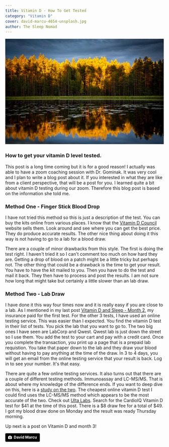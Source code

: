 ```yaml
---
title: Vitamin D - How To Get Tested
category: "Vitamin D"
cover: david-marcu-4654-unsplash.jpg
author: The Sleep Nomad
---
```


![unsplash.com](./david-marcu-4654-unsplash.jpg)

### How to get your vitamin D level tested.

This post is a long time coming but it is for a good reason! I actually was able to have a zoom coaching session with Dr. Gominak. It was very cool and I plan to write a blog post about it. If you interested in what they are like from a client perspective, that will be a post for you. I learned quite a bit about vitamin D testing during our zoom. Therefore this blog post is based on the information she told me.

### Method One - Finger Stick Blood Drop

I have not tried this method so this is just a description of the test. You can buy the kits online from various places. I know that the [Vitamin D Council](https://www.vitamindcouncil.org/about-vitamin-d/testing-for-vitamin-d/) website sells them. Look around and see where you can get the best price. They do produce accurate results. The other nice thing about doing it this way is not having to go to a lab for a blood draw.

There are a couple of minor drawbacks from this style. The first is doing the test right. I haven't tried it so I can't comment too much on how hard they are. Getting a drop of blood on a patch might be a little tricky but perhaps not. The other thing that could be a drawback is the time to get your result. You have to have the kit mailed to you. Then you have to do the test and mail it back. They then have to process and post the results. I am not sure how long that might take but certainly a little slower than an lab draw.

### Method Two - Lab Draw

I have done it this way four times now and it is really easy if you are close to a lab. As I mentioned in my last post [Vitamin D and Sleep - Month 2](/Vitamin-D-And-Sleep-Month-2), my insurance paid for the first test. For the other 3 tests, I have used an online testing service. This was easier than I expected. You find the vitamin D test in their list of tests. You pick the lab that you want to go to. The two big ones I have seen are LabCorp and Qwest. Qwest lab is just down the street so I use them. You add the test to your cart and pay with a credit card. Once you complete the transaction, you print up a page that is a prepaid lab requistion. You take that paper down to the lab and they draw your blood without having to pay anything at the time of the draw. In 3 to 4 days, you will get an email from the online testing service that your result is back. Log in to see your number. It's that easy.

There are quite a few online testing services. It also turns out that there are a couple of different testing methods. Immunoassay and LC-MS/MS. That is about where my knowledge of the difference ends. If you want to deep dive on this, here is a [study on the two](http://clinchem.aaccjnls.org/content/58/3/531). The cheapest online vitamin D test I could find uses the LC-MS/MS method which appears to be the most accurate of the two. Check out [Ulta Labs](https://www.ultalabtests.com/STTM). Search for the CardioIQ Vitamin D test for $41 at the time of this post. There is a $8 draw fee for a total of $49. I got my blood draw done on Monday and the result was ready Thursday morning.

Up next is a post on Vitamin D and month 3!

<a style="background-color:black;color:white;text-decoration:none;padding:4px 6px;font-family:-apple-system, BlinkMacSystemFont, &quot;San Francisco&quot;, &quot;Helvetica Neue&quot;, Helvetica, Ubuntu, Roboto, Noto, &quot;Segoe UI&quot;, Arial, sans-serif;font-size:12px;font-weight:bold;line-height:1.2;display:inline-block;border-radius:3px" href="https://unsplash.com/@davidmarcu?utm_medium=referral&amp;utm_campaign=photographer-credit&amp;utm_content=creditBadge" target="_blank" rel="noopener noreferrer" title="Download free do whatever you want high-resolution photos from David Marcu"><span style="display:inline-block;padding:2px 3px"><svg xmlns="http://www.w3.org/2000/svg" style="height:12px;width:auto;position:relative;vertical-align:middle;top:-1px;fill:white" viewBox="0 0 32 32"><title>unsplash-logo</title><path d="M20.8 18.1c0 2.7-2.2 4.8-4.8 4.8s-4.8-2.1-4.8-4.8c0-2.7 2.2-4.8 4.8-4.8 2.7.1 4.8 2.2 4.8 4.8zm11.2-7.4v14.9c0 2.3-1.9 4.3-4.3 4.3h-23.4c-2.4 0-4.3-1.9-4.3-4.3v-15c0-2.3 1.9-4.3 4.3-4.3h3.7l.8-2.3c.4-1.1 1.7-2 2.9-2h8.6c1.2 0 2.5.9 2.9 2l.8 2.4h3.7c2.4 0 4.3 1.9 4.3 4.3zm-8.6 7.5c0-4.1-3.3-7.5-7.5-7.5-4.1 0-7.5 3.4-7.5 7.5s3.3 7.5 7.5 7.5c4.2-.1 7.5-3.4 7.5-7.5z"></path></svg></span><span style="display:inline-block;padding:2px 3px">David Marcu</span></a>

